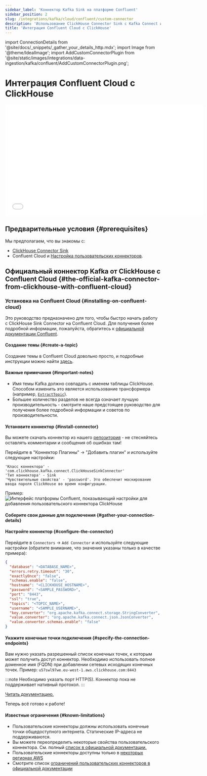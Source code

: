 ```yaml
---
sidebar_label: 'Коннектор Kafka Sink на платформе Confluent'
sidebar_position: 2
slug: /integrations/kafka/cloud/confluent/custom-connector
description: 'Использование ClickHouse Connector Sink с Kafka Connect и ClickHouse'
title: 'Интеграция Confluent Cloud с ClickHouse'
---
```


import ConnectionDetails from '@site/docs/_snippets/_gather_your_details_http.mdx';
import Image from '@theme/IdealImage';
import AddCustomConnectorPlugin from '@site/static/images/integrations/data-ingestion/kafka/confluent/AddCustomConnectorPlugin.png';


# Интеграция Confluent Cloud с ClickHouse

<div class='vimeo-container'>
  <iframe src="//www.youtube.com/embed/SQAiPVbd3gg"
    width="640"
    height="360"
    frameborder="0"
    allow="autoplay;
    fullscreen;
    picture-in-picture"
    allowfullscreen>
  </iframe>
</div>

## Предварительные условия {#prerequisites}
Мы предполагаем, что вы знакомы с:
* [ClickHouse Connector Sink](../kafka-clickhouse-connect-sink.md)
* Confluent Cloud и [Настройка пользовательских коннекторов](https://docs.confluent.io/cloud/current/connectors/bring-your-connector/overview.html).

## Официальный коннектор Kafka от ClickHouse с Confluent Cloud {#the-official-kafka-connector-from-clickhouse-with-confluent-cloud}

### Установка на Confluent Cloud {#installing-on-confluent-cloud}
Это руководство предназначено для того, чтобы быстро начать работу с ClickHouse Sink Connector на Confluent Cloud.
Для получения более подробной информации, пожалуйста, обратитесь к [официальной документации Confluent](https://docs.confluent.io/cloud/current/connectors/bring-your-connector/custom-connector-qs.html#uploading-and-launching-the-connector).

#### Создание темы {#create-a-topic}
Создание темы в Confluent Cloud довольно просто, и подробные инструкции можно найти [здесь](https://docs.confluent.io/cloud/current/client-apps/topics/manage.html).

#### Важные примечания {#important-notes}

* Имя темы Kafka должно совпадать с именем таблицы ClickHouse. Способом изменить это является использование трансформера (например, [`ExtractTopic`](https://docs.confluent.io/platform/current/connect/transforms/extracttopic.html)).
* Большее количество разделов не всегда означает лучшую производительность - смотрите наше предстоящее руководство для получения более подробной информации и советов по производительности.

#### Установите коннектор {#install-connector}
Вы можете скачать коннектор из нашего [репозитория](https://github.com/ClickHouse/clickhouse-kafka-connect/releases) - не стесняйтесь оставлять комментарии и сообщения об ошибках там!

Перейдите в "Коннектор Плагины" -> "Добавить плагин" и используйте следующие настройки:

```text
'Класс коннектора' - 'com.clickhouse.kafka.connect.ClickHouseSinkConnector'
'Тип коннектора' - Sink
'Чувствительные свойства' - 'password'. Это обеспечит маскирование ввода пароля ClickHouse во время конфигурации.
```
Пример:
<Image img={AddCustomConnectorPlugin} size="md" alt="Интерфейс платформы Confluent, показывающий настройки для добавления пользовательского коннектора ClickHouse" border/>

#### Соберите свои данные для подключения {#gather-your-connection-details}
<ConnectionDetails />

#### Настройте коннектор {#configure-the-connector}
Перейдите в `Connectors` -> `Add Connector` и используйте следующие настройки (обратите внимание, что значения указаны только в качестве примера):

```json
{
  "database": "<DATABASE_NAME>",
  "errors.retry.timeout": "30",
  "exactlyOnce": "false",
  "schemas.enable": "false",
  "hostname": "<CLICKHOUSE_HOSTNAME>",
  "password": "<SAMPLE_PASSWORD>",
  "port": "8443",
  "ssl": "true",
  "topics": "<TOPIC_NAME>",
  "username": "<SAMPLE_USERNAME>",
  "key.converter": "org.apache.kafka.connect.storage.StringConverter",
  "value.converter": "org.apache.kafka.connect.json.JsonConverter",
  "value.converter.schemas.enable": "false"
}
```

#### Укажите конечные точки подключения {#specify-the-connection-endpoints}
Вам нужно указать разрешенный список конечных точек, к которым может получить доступ коннектор.
Необходимо использовать полное доменное имя (FQDN) при добавлении сетевых исходящих конечных точек.
Пример: `u57swl97we.eu-west-1.aws.clickhouse.com:8443`

:::note
Необходимо указать порт HTTP(S). Коннектор пока не поддерживает нативный протокол.
:::

[Читать документацию.](https://docs.confluent.io/cloud/current/connectors/bring-your-connector/custom-connector-qs.html#cc-byoc-endpoints)

Теперь всё готово к работе!

#### Известные ограничения {#known-limitations}
* Пользовательские коннекторы должны использовать конечные точки общедоступного интернета. Статические IP-адреса не поддерживаются.
* Вы можете переопределить некоторые свойства пользовательского коннектора. См. полный [список в официальной документации.](https://docs.confluent.io/cloud/current/connectors/bring-your-connector/custom-connector-manage.html#override-configuration-properties)
* Пользовательские коннекторы доступны только в [некоторых регионах AWS](https://docs.confluent.io/cloud/current/connectors/bring-your-connector/custom-connector-fands.html#supported-aws-regions)
* Смотрите список [ограничений пользовательских коннекторов в официальной документации](https://docs.confluent.io/cloud/current/connectors/bring-your-connector/custom-connector-fands.html#limitations)
